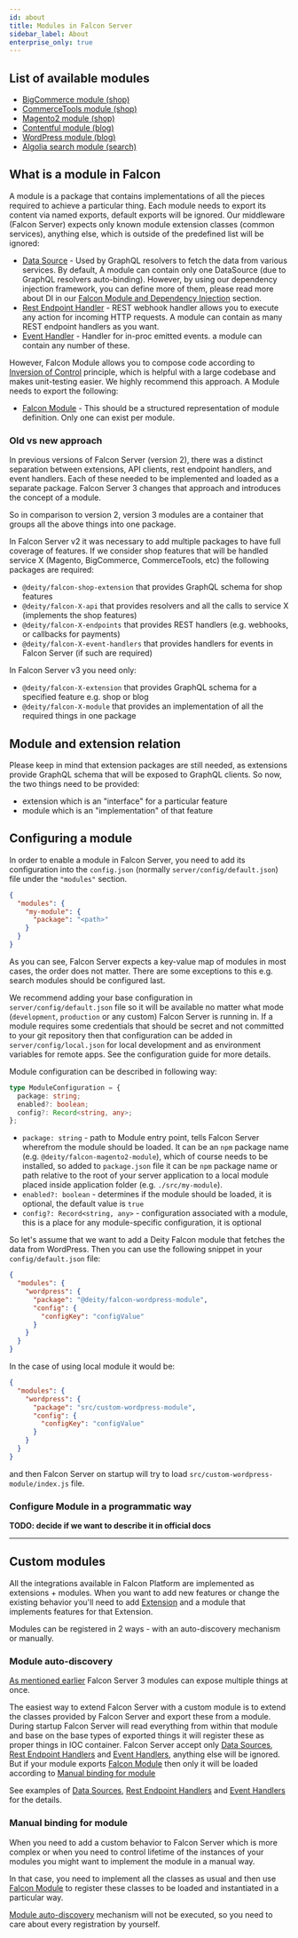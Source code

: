 ```yaml
---
id: about
title: Modules in Falcon Server
sidebar_label: About
enterprise_only: true
---
```


## List of available modules

- [BigCommerce module (shop)](../../integration/bigcommerce/overview)
- [CommerceTools module (shop)](../../integration/commercetools/overview)
- [Magento2 module (shop)](../../integration/magento2/overview)
- [Contentful module (blog)](../../integration/contentful/overview)
- [WordPress module (blog)](../../integration/wordpress)
- [Algolia search module (search)](../../integration/algolia)

## What is a module in Falcon

A module is a package that contains implementations of all the pieces required to achieve a particular thing. Each module needs to export its content via named exports, default exports will be ignored. Our middleware (Falcon Server) expects only known module extension classes (common services), anything else, which is outside of the predefined list will be ignored:

- [Data Source](./common-services/data-sources) - Used by GraphQL resolvers to fetch the data from various services. By default, A module can contain only one DataSource (due to GraphQL resolvers auto-binding). However, by using our dependency injection framework, you can define more of them, please read more about DI in our [Falcon Module and Dependency Injection](#falcon_module_and_dependency_injection) section.
- [Rest Endpoint Handler](./common-services/rest-endpoints) - REST webhook handler allows you to execute any action for incoming HTTP requests. A module can contain as many REST endpoint handlers as you want.
- [Event Handler](./common-services/event-handlers) - Handler for in-proc emitted events. a module can contain any number of these.

However, Falcon Module allows you to compose code according to [Inversion of Control](https://en.wikipedia.org/wiki/Inversion_of_control) principle, which is helpful with a large codebase and makes unit-testing easier. We highly recommend this approach. A Module needs to export the following:

- [Falcon Module](./module-api) - This should be a structured representation of module definition. Only one can exist per module.

### Old vs new approach

In previous versions of Falcon Server (version 2), there was a distinct separation between extensions, API clients, rest endpoint handlers, and event handlers. Each of these needed to be implemented and loaded as a separate package. Falcon Server 3 changes that approach and introduces the concept of a module.

So in comparison to version 2, version 3 modules are a container that groups all the above things into one package.

In Falcon Server v2 it was necessary to add multiple packages to have full coverage of features. If we consider shop features that will be handled service X (Magento, BigCommerce, CommerceTools, etc) the following packages are required:

- `@deity/falcon-shop-extension` that provides GraphQL schema for shop features
- `@deity/falcon-X-api` that provides resolvers and all the calls to service X (implements the shop features)
- `@deity/falcon-X-endpoints` that provides REST handlers (e.g. webhooks, or callbacks for payments)
- `@deity/falcon-X-event-handlers` that provides handlers for events in Falcon Server (if such are required)

In Falcon Server v3 you need only:

- `@deity/falcon-X-extension` that provides GraphQL schema for a specified feature e.g. shop or blog
- `@deity/falcon-X-module` that provides an implementation of all the required things in one package

## Module and extension relation

Please keep in mind that extension packages are still needed, as extensions provide GraphQL schema that will be exposed to GraphQL clients.
So now, the two things need to be provided:

- extension which is an "interface" for a particular feature
- module which is an "implementation" of that feature

## Configuring a module

In order to enable a module in Falcon Server, you need to add its configuration into the `config.json` (normally `server/config/default.json`) file under the `"modules"` section.

```json
{
  "modules": {
    "my-module": {
      "package": "<path>"
    }
  }
}
```

As you can see, Falcon Server expects a key-value map of modules in most cases, the order does not matter. There are some exceptions to this e.g. search modules should be configured last.

We recommend adding your base configuration in `server/config/default.json` file so it will be available no matter what mode (`development`, `production` or any custom) Falcon Server is running in. If a module requires some credentials that should be secret and not committed to your git repository then that configuration can be added in `server/config/local.json` for local development and as environment variables for remote apps. See the configuration guide for more details.

Module configuration can be described in following way:

```ts
type ModuleConfiguration = {
  package: string;
  enabled?: boolean;
  config?: Record<string, any>;
};
```

- `package: string` - path to Module entry point, tells Falcon Server wherefrom the module should be loaded. It can be an `npm` package name (e.g. `@deity/falcon-magento2-module`), which of course needs to be installed, so added to `package.json` file it can be `npm` package name or path relative to the root of your server application to a local module placed inside application folder (e.g. `./src/my-module`).
- `enabled?: boolean` - determines if the module should be loaded, it is optional, the default value is `true`
- `config?: Record<string, any>` - configuration associated with a module, this is a place for any module-specific configuration, it is optional

So let's assume that we want to add a Deity Falcon module that fetches the data from WordPress. Then you can use the following snippet in your `config/default.json` file:

```json
{
  "modules": {
    "wordpress": {
      "package": "@deity/falcon-wordpress-module",
      "config": {
        "configKey": "configValue"
      }
    }
  }
}
```

In the case of using local module it would be:

```json
{
  "modules": {
    "wordpress": {
      "package": "src/custom-wordpress-module",
      "config": {
        "configKey": "configValue"
      }
    }
  }
}
```

and then Falcon Server on startup will try to load `src/custom-wordpress-module/index.js` file.

### Configure Module in a programmatic way

**TODO: decide if we want to describe it in official docs**

---

## Custom modules

All the integrations available in Falcon Platform are implemented as extensions + modules. When you want to add new features or change the existing behavior you'll need to add [Extension](../extensions/about) and a module that implements features for that Extension.

Modules can be registered in 2 ways - with an auto-discovery mechanism or manually.

### Module auto-discovery

[As mentioned earlier](#what-is-a-module-in-falcon) Falcon Server 3 modules can expose multiple things at once.

The easiest way to extend Falcon Server with a custom module is to extend the classes provided by Falcon Server and export these from a module. During startup Falcon Server will read everything from within that module and base on the base types of exported things it will register these as proper things in IOC container. Falcon Server accept only [Data Sources](./common-services/data-sources), [Rest Endpoint Handlers](./common-services/rest-endpoints) and [Event Handlers](./common-services/event-handlers), anything else will be ignored. But if your module exports [Falcon Module](./module-api) then only it will be loaded according to [Manual binding for module](#manual-binding-for-module)

See examples of [Data Sources](./common-services/data-sources), [Rest Endpoint Handlers](./common-services/rest-endpoints) and [Event Handlers](./common-services/event-handlers) for the details.

### Manual binding for module

When you need to add a custom behavior to Falcon Server which is more complex or when you need to control lifetime of the instances of your modules you might want to implement the module in a manual way.

In that case, you need to implement all the classes as usual and then use [Falcon Module](./module-api) to register these classes to be loaded and instantiated in a particular way.

[Module auto-discovery](#module-auto-discovery) mechanism will not be executed, so you need to care about every registration by yourself.
